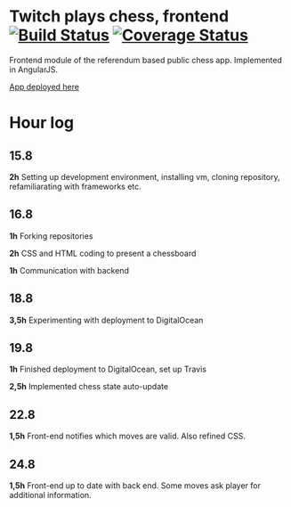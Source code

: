 # Twitch plays chess, frontend [![Build Status](https://travis-ci.org/FeisEater/twitch-plays-chess-frontend.svg?branch=master)](https://travis-ci.org/FeisEater/twitch-plays-chess-frontend) [![Coverage Status](https://coveralls.io/repos/github/FeisEater/twitch-plays-chess-frontend/badge.svg?branch=master)](https://coveralls.io/github/FeisEater/twitch-plays-chess-frontend?branch=master)
Frontend module of the referendum based public chess app. Implemented in AngularJS.

[App deployed here](http://46.101.249.163)

# Hour log

## 15.8

**2h** Setting up development environment, installing vm, cloning repository, refamiliarating with frameworks etc.

## 16.8

**1h** Forking repositories

**2h** CSS and HTML coding to present a chessboard

**1h** Communication with backend

## 18.8

**3,5h** Experimenting with deployment to DigitalOcean

## 19.8

**1h** Finished deployment to DigitalOcean, set up Travis

**2,5h** Implemented chess state auto-update

## 22.8

**1,5h** Front-end notifies which moves are valid. Also refined CSS.

## 24.8

**1,5h** Front-end up to date with back end. Some moves ask player for additional information.

